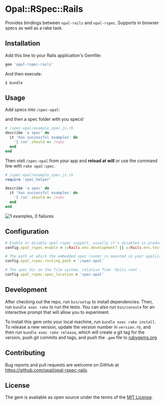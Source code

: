 # Opal::RSpec::Rails

Provides bindings between `opal-rails` and `opal-rspec`.
Supports in browser specs as well as a rake task.

## Installation

Add this line to your Rails application's Gemfile:

```ruby
gem 'opal-rspec-rails'
```

And then execute:

    $ bundle


## Usage

Add specs into `/spec-opal`:

and then a spec folder with you specs!

```ruby
# /spec-opal/example_spec.js.rb
describe 'a spec' do
  it 'has successful examples' do
    'I run'.should =~ /run/
  end
end
```

Then visit `/spec-opal` from your app and **reload at will** or use the command line with `rake opal:spec`.

```ruby
# /spec-opal/example_spec.js.rb
require 'spec_helper'

describe 'a spec' do
  it 'has successful examples' do
    'I run'.should =~ /run/
  end
end
```

![1 examples, 0 failures](http://cl.ly/2j0N0R0C1c1f/Screen%20Shot%202016-01-02%20at%2000.26.43.png)


## Configuration

```ruby
# Enable or disable opal-rspec support, usually it's disabled in production.
config.opal_rspec.enable = ::Rails.env.development? || ::Rails.env.test?

# The path at which the embedded spec runner is mounted in your application.
config.opal_rspec.routing_path = '/spec-opal'

# The spec dir on the file system, relative from `Rails.root`.
config.opal_rspec.spec_location = 'spec-opal'
```


## Development

After checking out the repo, run `bin/setup` to install dependencies. Then, run `bundle exec rake` to run the tests. You can also run `bin/console` for an interactive prompt that will allow you to experiment.

To install this gem onto your local machine, run `bundle exec rake install`. To release a new version, update the version number in `version.rb`, and then run `bundle exec rake release`, which will create a git tag for the version, push git commits and tags, and push the `.gem` file to [rubygems.org](https://rubygems.org).


## Contributing

Bug reports and pull requests are welcome on GitHub at https://github.com/opal/opal-rspec-rails.


## License

The gem is available as open source under the terms of the [MIT License](http://opensource.org/licenses/MIT).

